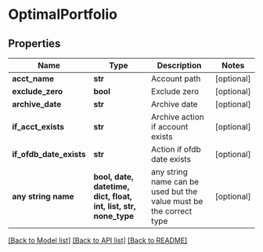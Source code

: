 # OptimalPortfolio


## Properties
Name | Type | Description | Notes
------------ | ------------- | ------------- | -------------
**acct_name** | **str** | Account path | [optional] 
**exclude_zero** | **bool** | Exclude zero | [optional] 
**archive_date** | **str** | Archive date | [optional] 
**if_acct_exists** | **str** | Archive action if account exists | [optional] 
**if_ofdb_date_exists** | **str** | Action if ofdb date exists | [optional] 
**any string name** | **bool, date, datetime, dict, float, int, list, str, none_type** | any string name can be used but the value must be the correct type | [optional]

[[Back to Model list]](../README.md#documentation-for-models) [[Back to API list]](../README.md#documentation-for-api-endpoints) [[Back to README]](../README.md)


